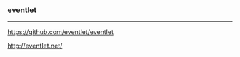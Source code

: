 ### eventlet
---
https://github.com/eventlet/eventlet

http://eventlet.net/

```py



```

```
```

```
```


